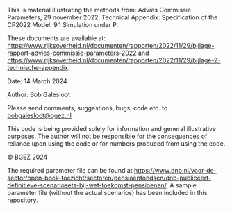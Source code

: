 This is material illustrating the methods from: Advies Commissie Parameters, 29 november 2022, Technical Appendix: Specification of the CP2022 Model, 9.1 Simulation under P.

These documents are available at:
https://www.rijksoverheid.nl/documenten/rapporten/2022/11/29/bijlage-rapport-advies-commissie-parameters-2022
and
https://www.rijksoverheid.nl/documenten/rapporten/2022/11/29/bijlage-2-technische-appendix.

Date: 14 March 2024

Author: Bob Galesloot

Please send comments, suggestions, bugs, code etc. to
bobgalesloot@bgez.nl

This code is being provided solely for information and general
illustrative purposes. The author will not be responsible for the
consequences of reliance upon using the code or for numbers produced
from using the code.

© BGEZ 2024

The required parameter file can be found at
https://www.dnb.nl/voor-de-sector/open-boek-toezicht/sectoren/pensioenfondsen/dnb-publiceert-definitieve-scenariosets-bij-wet-toekomst-pensioenen/. A sample parameter file (without the actual scenarios) has been included in this repository.
